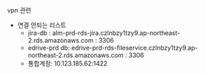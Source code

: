vpn 관련
- 연결 안되는 리스트
	- jira-db : alm-prd-rds-jira.czlnbzy1tzy9.ap-northeast-2.rds.amazonaws.com : 3306
	- edrive-prd db: edrive-prd-rds-fileservice.czlnbzy1tzy9.ap-northeast-2.rds.amazonaws.com : 3306
	- 통합계정: 10.123.185.62:1422